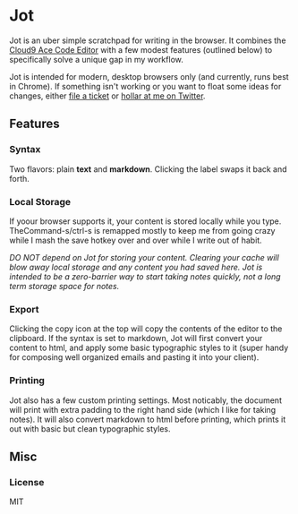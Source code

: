 # Jot

Jot is an uber simple scratchpad for writing in the browser. It combines the [Cloud9 Ace Code Editor](http://ace.c9.io/) with a few modest features (outlined below) to specifically solve a unique gap in my workflow.

Jot is intended for modern, desktop browsers only (and currently, runs best in Chrome). If something isn't working or you want to float some ideas for changes, either [file a ticket](https://github.com/jesgundy/jot/issues) or [hollar at me on Twitter](https://twitter.com/jesgundy).

## Features

### Syntax

Two flavors: plain **text** and **markdown**. Clicking the label swaps it back and forth.

### Local Storage

If yoour browser supports it, your content is stored locally while you type. TheCommand-s/ctrl-s is remapped mostly to keep me from going crazy while I mash the save hotkey over and over while I write out of habit.

*DO NOT depend on Jot for storing your content. Clearing your cache will blow away local storage and any content you had saved here. Jot is intended to be a zero-barrier way to start taking notes quickly, not a long term storage space for notes.*

### Export

Clicking the copy icon at the top will copy the contents of the editor to the clipboard. If the syntax is set to markdown, Jot will first convert your content to html, and apply some basic typographic styles to it (super handy for composing well organized emails and pasting it into your client).

### Printing

Jot also has a few custom printing settings. Most noticably, the document will print with extra padding to the right hand side (which I like for taking notes). It will also convert markdown to html before printing, which prints it out with basic but clean typographic styles.

## Misc

### License

MIT
